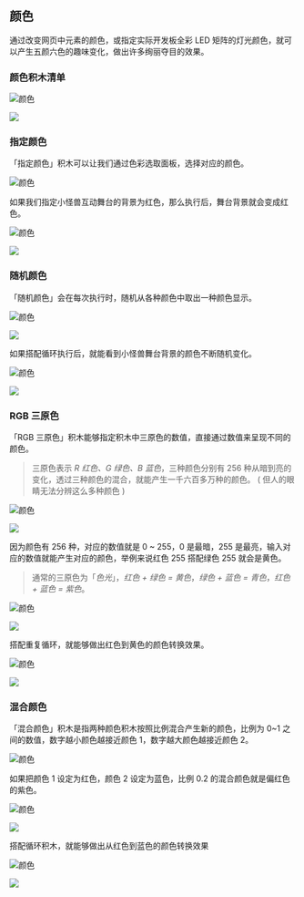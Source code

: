 ## 颜色

通过改变网页中元素的颜色，或指定实际开发板全彩 LED 矩阵的灯光颜色，就可以产生五颜六色的趣味变化，做出许多绚丽夺目的效果。

### 颜色积木清单

![颜色](https://raw.githubusercontent.com/junhuanchen/test_repository/master/bpi-web/tutorials/images/zh-tw/docs/webbit/basic/color-01.jpg)



![](https://codimd.s3.shivering-isles.com/demo/uploads/upload_90684cbefd049b2c7f29bf1d66f7af70.png)





### 指定颜色

「指定颜色」积木可以让我们通过色彩选取面板，选择对应的颜色。

![颜色](https://raw.githubusercontent.com/junhuanchen/test_repository/master/bpi-web/tutorials/images/zh-tw/docs/webbit/basic/color-02.jpg)




如果我们指定小怪兽互动舞台的背景为红色，那么执行后，舞台背景就会变成红色。

![颜色](https://raw.githubusercontent.com/junhuanchen/test_repository/master/bpi-web/tutorials/images/zh-tw/docs/webbit/basic/color-03.jpg)


![](https://codimd.s3.shivering-isles.com/demo/uploads/upload_b6df48315ec88021377d9f3093e9ef79.png)



### 随机颜色

「随机颜色」会在每次执行时，随机从各种颜色中取出一种颜色显示。

![颜色](https://raw.githubusercontent.com/junhuanchen/test_repository/master/bpi-web/tutorials/images/zh-tw/docs/webbit/basic/color-04.jpg)


![](https://codimd.s3.shivering-isles.com/demo/uploads/upload_62ecdea1b9ed30c1bd93fec9600df9c4.png)



如果搭配循环执行后，就能看到小怪兽舞台背景的颜色不断随机变化。

![颜色](https://raw.githubusercontent.com/junhuanchen/test_repository/master/bpi-web/tutorials/images/zh-tw/docs/webbit/basic/color-05.gif)


![](https://codimd.s3.shivering-isles.com/demo/uploads/upload_67a8f84a9ce43b92f130c1155cc613d9.gif)


### RGB 三原色

「RGB 三原色」积木能够指定积木中三原色的数值，直接通过数值来呈现不同的颜色。

> 三原色表示 *R 红色、G 绿色、B 蓝色*，三种颜色分别有 256 种从暗到亮的变化，透过三种颜色的混合，就能产生一千六百多万种的颜色。 ( 但人的眼睛无法分辨这么多种颜色 )

![颜色](https://raw.githubusercontent.com/junhuanchen/test_repository/master/bpi-web/tutorials/images/zh-tw/docs/webbit/basic/color-06.jpg)



![](https://codimd.s3.shivering-isles.com/demo/uploads/upload_257fcab98503c20529714b930af799f2.png)


因为颜色有 256 种，对应的数值就是 0 ~ 255，0 是最暗，255 是最亮，输入对应的数值就能产生对应的颜色，举例来说红色 255 搭配绿色 255 就会是黄色。

> 通常的三原色为「*色光*」，*红色 + 绿色 = 黄色*，*绿色 + 蓝色 = 青色*，*红色 + 蓝色 = 紫色*。

![颜色](https://raw.githubusercontent.com/junhuanchen/test_repository/master/bpi-web/tutorials/images/zh-tw/docs/webbit/basic/color-07.jpg)

![](https://codimd.s3.shivering-isles.com/demo/uploads/upload_26a1d5197486dfc82517dfef78aa935e.png)



搭配重复循环，就能够做出红色到黄色的颜色转换效果。

![颜色](https://raw.githubusercontent.com/junhuanchen/test_repository/master/bpi-web/tutorials/images/zh-tw/docs/webbit/basic/color-08.gif)


![](https://codimd.s3.shivering-isles.com/demo/uploads/upload_f0478b8767b710d98996e73c7ff96844.gif)


### 混合颜色

「混合颜色」积木是指两种颜色积木按照比例混合产生新的颜色，比例为 0~1 之间的数值，数字越小颜色越接近颜色 1，数字越大颜色越接近颜色 2。

![颜色](https://raw.githubusercontent.com/junhuanchen/test_repository/master/bpi-web/tutorials/images/zh-tw/docs/webbit/basic/color-09.jpg)



如果把颜色 1 设定为红色，颜色 2 设定为蓝色，比例 0.2 的混合颜色就是偏红色的紫色。

![颜色](https://raw.githubusercontent.com/junhuanchen/test_repository/master/bpi-web/tutorials/images/zh-tw/docs/webbit/basic/color-10.jpg)

![](https://codimd.s3.shivering-isles.com/demo/uploads/upload_8285c81813b251c1d153ca10d771b3db.png)




搭配循环积木，就能够做出从红色到蓝色的颜色转换效果

![颜色](https://raw.githubusercontent.com/junhuanchen/test_repository/master/bpi-web/tutorials/images/zh-tw/docs/webbit/basic/color-11.gif)


![](https://codimd.s3.shivering-isles.com/demo/uploads/upload_75393c4e2ad3efe1989f87f9906739aa.gif)
